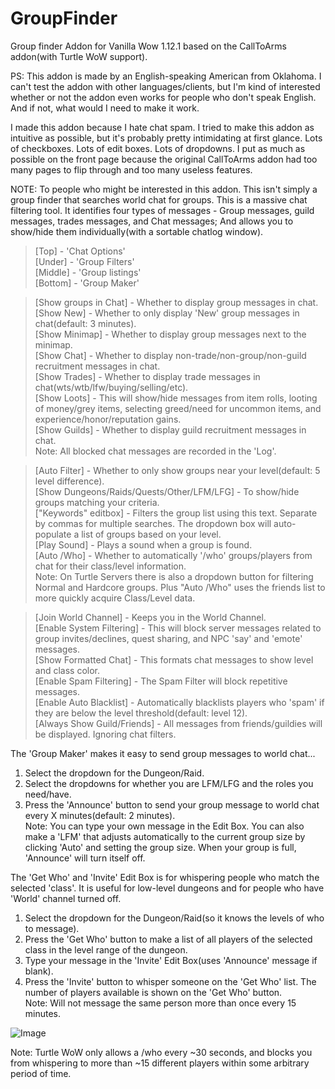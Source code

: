 # GroupFinder
Group finder Addon for Vanilla Wow 1.12.1 based on the CallToArms addon(with Turtle WoW support).  

PS: This addon is made by an English-speaking American from Oklahoma. I can't test the addon with other languages/clients, but I'm kind of interested whether or not the addon even works for people who don't speak English. And if not, what would I need to make it work.  

I made this addon because I hate chat spam. I tried to make this addon as intuitive as possible, but it's probably pretty intimidating at first glance. Lots of checkboxes. Lots of edit boxes. Lots of dropdowns. I put as much as possible on the front page because the original CallToArms addon had too many pages to flip through and too many useless features.  

NOTE: To people who might be interested in this addon. This isn't simply a group finder that searches world chat for groups. This is a massive chat filtering tool. It identifies four types of messages - Group messages, guild messages, trades messages, and Chat messages; And allows you to show/hide them individually(with a sortable chatlog window).  

>[Top] - 'Chat Options'  
[Under] - 'Group Filters'  
[Middle] - 'Group listings'  
[Bottom] - 'Group Maker'  

>[Show groups in Chat] - Whether to display group messages in chat.  
[Show New] - Whether to only display 'New' group messages in chat(default: 3 minutes).  
[Show Minimap] - Whether to display group messages next to the minimap.  
[Show Chat] - Whether to display non-trade/non-group/non-guild recruitment messages in chat.  
[Show Trades] - Whether to display trade messages in chat(wts/wtb/lfw/buying/selling/etc).  
[Show Loots] - This will show/hide messages from item rolls, looting of money/grey items, selecting greed/need for uncommon items, and experience/honor/reputation gains.  
[Show Guilds] - Whether to display guild recruitment messages in chat.  
Note: All blocked chat messages are recorded in the 'Log'.  

>[Auto Filter] - Whether to only show groups near your level(default: 5 level difference).  
[Show Dungeons/Raids/Quests/Other/LFM/LFG] - To show/hide groups matching your criteria.  
["Keywords" editbox] - Filters the group list using this text. Separate by commas for multiple searches. The dropdown box will auto-populate a list of groups based on your level.  
[Play Sound] - Plays a sound when a group is found.  
[Auto /Who] - Whether to automatically '/who' groups/players from chat for their class/level information.  
Note: On Turtle Servers there is also a dropdown button for filtering Normal and Hardcore groups. Plus "Auto /Who" uses the friends list to more quickly acquire Class/Level data.  

>[Join World Channel] - Keeps you in the World Channel.  
[Enable System Filtering] - This will block server messages related to group invites/declines, quest sharing, and NPC 'say' and 'emote' messages.  
[Show Formatted Chat] - This formats chat messages to show level and class color.  
[Enable Spam Filtering] - The Spam Filter will block repetitive messages.  
[Enable Auto Blacklist] - Automatically blacklists players who 'spam' if they are below the level threshold(default: level 12).  
[Always Show Guild/Friends] - All messages from friends/guildies will be displayed. Ignoring chat filters.  

The 'Group Maker' makes it easy to send group messages to world chat...  
1) Select the dropdown for the Dungeon/Raid.  
2) Select the dropdowns for whether you are LFM/LFG and the roles you need/have.  
3) Press the 'Announce' button to send your group message to world chat every X minutes(default: 2 minutes).  
Note: You can type your own message in the Edit Box. You can also make a 'LFM' that adjusts automatically to the current group size by clicking 'Auto' and setting the group size. When your group is full, 'Announce' will turn itself off. 
  
The 'Get Who' and 'Invite' Edit Box is for whispering people who match the selected 'class'. It is useful for low-level dungeons and for people who have 'World' channel turned off.  
1) Select the dropdown for the Dungeon/Raid(so it knows the levels of who to message).  
2) Press the 'Get Who' button to make a list of all players of the selected class in the level range of the dungeon.  
3) Type your message in the 'Invite' Edit Box(uses 'Announce' message if blank).  
4) Press the 'Invite' button to whisper someone on the 'Get Who' list. The number of players available is shown on the 'Get Who' button.  
Note: Will not message the same person more than once every 15 minutes.

![Image](https://github.com/user-attachments/assets/782da809-509d-4101-b75c-3e56afa2ebf5)  

Note: Turtle WoW only allows a /who every ~30 seconds, and blocks you from whispering to more than ~15 different players within some arbitrary period of time.  
